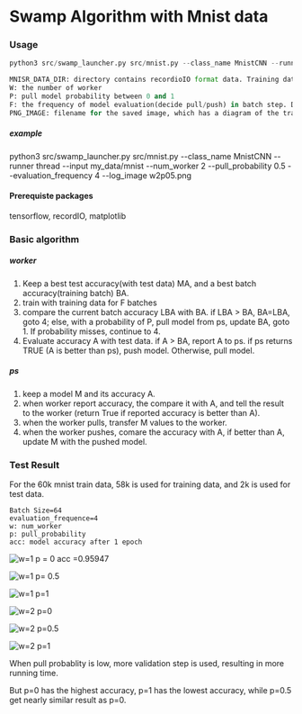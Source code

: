 # Swamp Algorithm with Mnist data 

### Usage

```python
python3 src/swamp_launcher.py src/mnist.py --class_name MnistCNN --runner thread --input MNISR_DATA_DIR --num_worker W --pull_probability P --evaluation_frequency F --log_image PNG_IMAGE 

MNISR_DATA_DIR: directory contains recordioIO format data. Training data under sub-directory train/, and test data under sub-directory test/
W: the number of worker
P: pull model probability between 0 and 1
F: the frequency of model evaluation(decide pull/push) in batch step. Default 4.
PNG_IMAGE: filename for the saved image, which has a diagram of the training.
```

##### example

python3 src/swamp_launcher.py src/mnist.py --class_name MnistCNN --runner thread --input my_data/mnist --num_worker 2 --pull_probability 0.5 --evaluation_frequency 4  --log_image w2p05.png 

#### Prerequiste packages

tensorflow, recordIO, matplotlib

### Basic algorithm

##### worker

1. Keep a best test accuracy(with test data) MA, and a best batch accuracy(training batch) BA.
2. train with training data for F batches
3. compare the current batch accuracy LBA with BA. if LBA > BA, BA=LBA, goto 4; else, with a probability of P, pull model from ps, update BA, goto 1. If probability misses, continue to 4.
4. Evaluate accuracy A with test data. if A > BA, report A to ps. if ps returns TRUE (A is better than ps), push model. Otherwise, pull model.

##### ps

1. keep a model M and its accuracy A.
2. when worker report accuracy, the compare it with A, and tell the result to the worker (return True if reported accuracy is better than A).
3. when the worker pulls, transfer M values to the worker.
4. when the worker pushes, comare the accuracy with A, if better than A, update M with the pushed model.

### Test Result

For the 60k mnist train data, 58k is used for training data, and 2k is used for test data.

```
Batch Size=64
evaluation_frequence=4
w: num_worker
p: pull_probability
acc: model accuracy after 1 epoch
```

![w=1 p = 0 acc =0.95947](/Users/Haitao/data/codes/tests/swamp/new_result/img/w1p0a0.959473.png)

![w=1 p= 0.5](/Users/Haitao/data/codes/tests/swamp/new_result/img/w1p0.5a0.961426.png)

![w=1 p=1](/Users/Haitao/data/codes/tests/swamp/new_result/img/w1p1a0.894531.png)

![w=2 p=0](/Users/Haitao/data/codes/tests/swamp/new_result/img/w2p0a0.95752.png)

![w=2 p=0.5](/Users/Haitao/data/codes/tests/swamp/new_result/img/w2p0.5a0.955078.png)

![w=2 p=1](/Users/Haitao/data/codes/tests/swamp/new_result/img/w2p1a0.916016.png)

When pull probablity is low, more validation step is used, resulting in more running time.

But p=0 has the highest accuracy,  p=1 has the lowest accuracy, while p=0.5 get nearly similar result as p=0.
